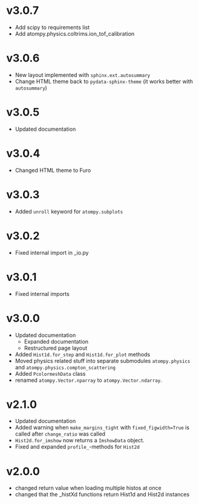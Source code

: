 # v3.0.7
- Add scipy to requirements list
- Add atompy.physics.coltrims.ion_tof_calibration

# v3.0.6
- New layout implemented with `sphinx.ext.autosummary`
- Change HTML theme back to `pydata-sphinx-theme` (it works better with 
  `autosummary`)

# v3.0.5
- Updated documentation

# v3.0.4
- Changed HTML theme to Furo

# v3.0.3
- Added `unroll` keyword for `atompy.subplots`

# v3.0.2
- Fixed internal import in _io.py

# v3.0.1
- Fixed internal imports

# v3.0.0
- Updated documentation
  - Expanded documentation
  - Restructured page layout
- Added `Hist1d.for_step` and `Hist1d.for_plot` methods
- Moved physics related stuff into separate submodules `atompy.physics` and
  `atompy.physics.compton_scattering`
- Added `PcolormeshData` class
- renamed `atompy.Vector.nparray` to `atompy.Vector.ndarray`.

# v2.1.0
- Updated documentation
- Added warning when `make_margins_tight` with `fixed_figwidth=True` is called
  after `change_ratio` was called
- `Hist2d.for_imshow` now returns a `ImshowData` object.
- Fixed and expanded `profile_`-methods for `Hist2d`


# v2.0.0
- changed return value when loading multiple histos at once
- changed that the _histXd functions return Hist1d and Hist2d instances
